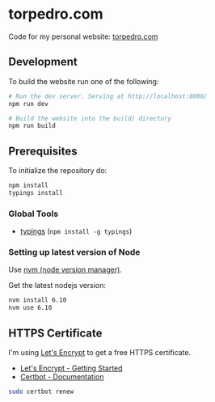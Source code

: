 # torpedro.com

Code for my personal website: [torpedro.com](http://torpedro.com/)

## Development

To build the website run one of the following:

```bash
# Run the dev server. Serving at http://localhost:8080/
npm run dev

# Build the website into the build/ directory
npm run build
```

## Prerequisites

To initialize the repository do:

```bash
npm install
typings install
```

### Global Tools

 * [typings](https://github.com/typings/typings) (`npm install -g typings`)

### Setting up latest version of Node

Use [nvm (node version manager)](https://github.com/creationix/nvm).

Get the latest nodejs version:

```bash
nvm install 6.10
nvm use 6.10
```

## HTTPS Certificate

I'm using [Let's Encrypt](https://letsencrypt.org/) to get a free HTTPS certificate.

 * [Let's Encrypt - Getting Started](https://letsencrypt.org/getting-started/)
 * [Certbot - Documentation](https://certbot.eff.org/)

```bash
sudo certbot renew
```
